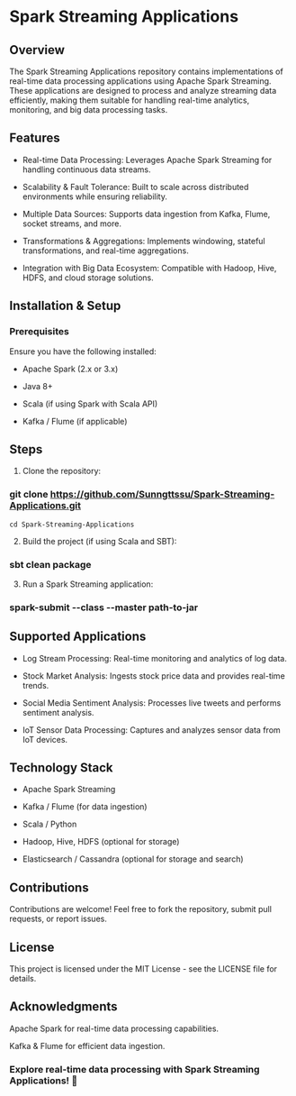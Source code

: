 # Spark Streaming Applications

## Overview

The Spark Streaming Applications repository contains implementations of real-time data processing applications using Apache Spark Streaming. These applications are designed to process and analyze streaming data efficiently, making them suitable for handling real-time analytics, monitoring, and big data processing tasks.

## Features

* Real-time Data Processing: Leverages Apache Spark Streaming for handling continuous data streams.

* Scalability & Fault Tolerance: Built to scale across distributed environments while ensuring reliability.

* Multiple Data Sources: Supports data ingestion from Kafka, Flume, socket streams, and more.

* Transformations & Aggregations: Implements windowing, stateful transformations, and real-time aggregations.

* Integration with Big Data Ecosystem: Compatible with Hadoop, Hive, HDFS, and cloud storage solutions.

## Installation & Setup

### Prerequisites

Ensure you have the following installed:

* Apache Spark (2.x or 3.x)

* Java 8+

* Scala (if using Spark with Scala API)

* Kafka / Flume (if applicable)

## Steps

1. Clone the repository:

### git clone https://github.com/Sunngttssu/Spark-Streaming-Applications.git
    cd Spark-Streaming-Applications

2. Build the project (if using Scala and SBT):

### sbt clean package

3. Run a Spark Streaming application:

### spark-submit --class <MainClass> --master <spark-master-url> path-to-jar

## Supported Applications

* Log Stream Processing: Real-time monitoring and analytics of log data.

* Stock Market Analysis: Ingests stock price data and provides real-time trends.

* Social Media Sentiment Analysis: Processes live tweets and performs sentiment analysis.

* IoT Sensor Data Processing: Captures and analyzes sensor data from IoT devices.

## Technology Stack

* Apache Spark Streaming

* Kafka / Flume (for data ingestion)

* Scala / Python

* Hadoop, Hive, HDFS (optional for storage)

* Elasticsearch / Cassandra (optional for storage and search)

## Contributions

Contributions are welcome! Feel free to fork the repository, submit pull requests, or report issues.

## License

This project is licensed under the MIT License - see the LICENSE file for details.

## Acknowledgments

Apache Spark for real-time data processing capabilities.

Kafka & Flume for efficient data ingestion.


### Explore real-time data processing with Spark Streaming Applications! 🚀
